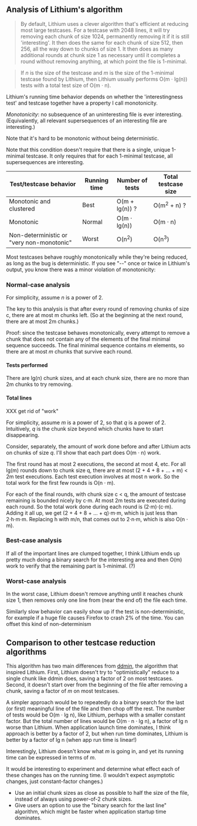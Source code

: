## Analysis of Lithium's algorithm

> By default, Lithium uses a clever algorithm that's efficient at reducing most large testcases.  For a testcase with 2048 lines, it will try removing each chunk of size 1024, permanently removing it if it is still 'interesting'.  It then does the same for each chunk of size 512, then 256, all the way down to chunks of size 1.  It then does as many additional rounds at chunk size 1 as necessary until it completes a round without removing anything, at which point the file is 1-minimal.

> If *n* is the size of the testcase and *m* is the size of the 1-minimal testcase found by Lithium, then Lithium usually performs O(m &sdot; lg(n)) tests with a total test size of O(m &sdot; n).

Lithium's running time behavior depends on whether the 'interestingness test' and testcase together have a property I call monotonicity.

*Monotonicity*: no subsequence of an uninteresting file is ever interesting.  (Equivalently, all relevant supersequences of an interesting file are interesting.)

Note that it's hard to be monotonic without being deterministic.

Note that this condition doesn't require that there is a single, unique 1-minimal testcase.  It only requires that for each 1-minimal testcase, all supersequences are interesting.

| Test/testcase behavior | Running time | Number of tests | Total testcase size |
| --- | --- | --- | --- |
| Monotonic and clustered | Best | O(m + lg(n)) ? | O(m<sup>2</sup> + n) ? |
| Monotonic | Normal | O(m &sdot; lg(n)) | O(m &sdot; n) |
| Non-deterministic or "very non-monotonic" | Worst | O(n<sup>2</sup>) | O(n<sup>3</sup>) |

Most testcases behave roughly monotonically while they're being reduced, as long as the bug is deterministic.  If you see "--" once or twice in Lithium's output, you know there was a minor violation of monotonicity: 


### Normal-case analysis


<!-- "supersequences": it's in the garey & johnson "appendix", therefore it's a word. -->

<!--
An earlier version had a much stronger condition:
XXX make sure the analysis still holds
  3. There is a (single) (minimal) subsequence (with size m) such that:
  3a. If a testcase crashes Firefox, the testcase contains that subsequence.  
  3b. If a testcase contains that subsequence, the testcase crashes Firefox.  
-->

For simplicity, assume *n* is a power of 2.

The key to this analysis is that after every round of removing chunks of size c, there are at most m chunks left.  (So at the beginning at the next round, there are at most 2m chunks.)

Proof: since the testcase behaves monotonically, every attempt to remove a chunk that does not contain any of the elements of the final minimal sequence succeeds.  The final minimal sequence contains *m* elements, so there are at most *m* chunks that survive each round.


#### Tests performed

There are lg(n) chunk sizes, and at each chunk size, there are no more than 2m chunks to try removing.

#### Total lines

XXX get rid of "work"

For simplicity, assume *m* is a power of 2, so that *q* is a power of 2.  Intuitively, *q* is the chunk size beyond which chunks have to start disappearing.

Consider, separately, the amount of work done before and after Lithium acts on chunks of size *q*.  I'll show that each part does O(m &sdot; n) work.

The first round has at most 2 executions, the second at most 4, etc.  For all lg(m) rounds down to chunk size q, there are at most (2 + 4 + 8 + ... + m) < 2m test executions.  Each test execution involves at most n work.  So the total work for the first few rounds is O(n &sdot; m).

For each of the final rounds, with chunk size c < q, the amount of testcase remaining is bounded nicely by c&sdot;m.  At most 2m tests are executed during each round.  So the total work done during each round is (2&sdot;m)&sdot;(c&sdot;m).  Adding it all up, we get (2 + 4 + 8 + ... + q)&sdot;m&sdot;m, which is just less than 2&sdot;h&sdot;m&sdot;m.  Replacing h with m/n, that comes out to 2&sdot;n&sdot;m, which is also O(n &sdot; m).


### Best-case analysis

If all of the important lines are clumped together, I think Lithium ends up pretty much doing a binary search for the interesting area and then O(m) work to verify that the remaining part is 1-minimal. (?)


### Worst-case analysis

In the worst case, Lithium doesn't remove anything until it reaches chunk size 1, then removes only one line from (near the end of) the file each time.

<!--
n is a power of 2
file: 1 ... n
test: other than powers of 2, 

Lithium will go all the way down to chunk size 1 before being able to remove anything.  Then, it will keep chopping one line from the end of the file per round.
-->

Similarly slow behavior can easily show up if the test is non-deterministic, for example if a huge file causes Firefox to crash 2% of the time.  You can offset this kind of non-determinism 


## Comparison to other testcase reduction algorithms

This algorithm has two main differences from [ddmin](https://www.st.cs.uni-saarland.de/papers/tse2002/), the algorithm that inspired Lithium.  First, Lithium doesn't try to "optimistically" reduce to a single chunk like ddmin does, saving a factor of 2 on most testcases.  Second, it doesn't start over from the beginning of the file after removing a chunk, saving a factor of *m* on most testcases.

A simpler approach would be to repeatedly do a binary search for the last (or first) meaningful line of the file and then chop off the rest.  The number of tests would be O(m &sdot; lg n), like Lithium, perhaps with a smaller constant factor.  But the total number of lines would be O(m &sdot; n &sdot; lg n), a factor of lg n worse than Lithium.  When application launch time dominates, I think approach is better by a factor of 2, but when run time dominates, Lithium is better by a factor of lg n (when app run time is linear!)

Interestingly, Lithium doesn't know what *m* is going in, and yet its running time can be expressed in terms of *m*.

It would be interesting to experiment and determine what effect each of these changes has on the running time.  (I wouldn't expect asymptotic changes, just constant-factor changes.)

- Use an initial chunk sizes as close as possible to half the size of the file, instead of always using power-of-2 chunk sizes.
- Give users an option to use the "binary search for the last line" algorithm, which might be faster when application startup time dominates.
